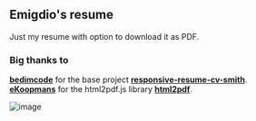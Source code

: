 ## Emigdio's resume
Just my resume with option to download it as PDF.

### Big thanks to
__[bedimcode](https://github.com/bedimcode)__ for the base project __[responsive-resume-cv-smith](https://github.com/bedimcode/responsive-resume-cv-smith)__.<br/>
__[eKoopmans](https://github.com/eKoopmans)__ for the html2pdf.js library __[html2pdf](https://github.com/eKoopmans/html2pdf.js)__.


![image](https://user-images.githubusercontent.com/6751108/120872887-9c533680-c565-11eb-9e37-00b5a812da40.png)
